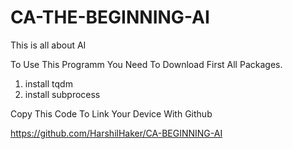 # CA-THE-BEGINNING-AI
This is all about AI


To Use This Programm You Need To Download First All Packages.
 
1. install tqdm
3. install subprocess


Copy This Code To Link Your Device With Github


https://github.com/HarshilHaker/CA-BEGINNING-AI
